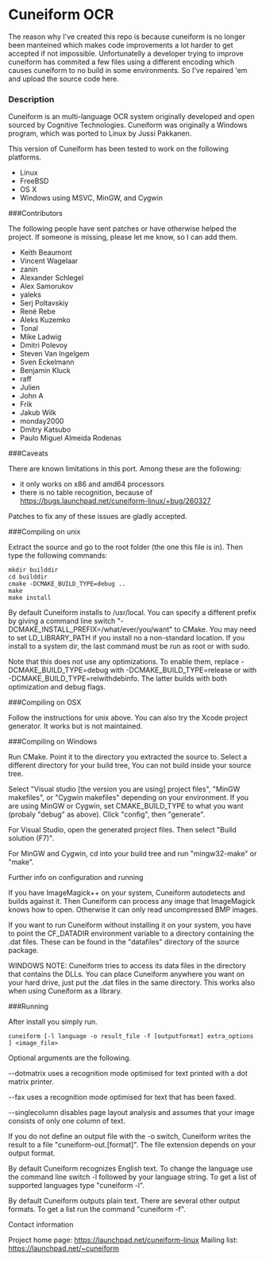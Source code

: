 # Cuneiform OCR
The reason why I've created this repo is because cuneiform is no longer been manteined which makes code improvements a lot harder to get accepted if not impossible. Unfortunatelly a developer trying to improve cuneiform has commited a few files using a different encoding which causes cuneiform to no build in some environments. So I've repaired 'em and upload the source code here.

### Description
Cuneiform is an multi-language OCR system originally developed
and open sourced by Cognitive Technologies. Cuneiform was
originally a Windows program, which was ported to Linux
by Jussi Pakkanen. 

This version of Cuneiform has been tested to work on the following
platforms.

* Linux
* FreeBSD
* OS X
* Windows using MSVC, MinGW, and Cygwin

###Contributors

The following people have sent patches or have otherwise helped the
project. If someone is missing, please let me know, so I can add them.

* Keith Beaumont
* Vincent Wagelaar
* zanin
* Alexander Schlegel
* Alex Samorukov
* yaleks
* Serj Poltavskiy
* René Rebe
* Aleks Kuzemko
* Tonal
* Mike Ladwig
* Dmitri Polevoy
* Steven Van Ingelgem
* Sven Eckelmann
* Benjamin Kluck
* raff
* Julien
* John A
* Frik
* Jakub Wilk
* monday2000
* Dmitry Katsubo
* Paulo Miguel Almeida Rodenas

###Caveats

There are known limitations in this port. Among these are the following:

- it only works on x86 and amd64 processors
- there is no table recognition, because of
  https://bugs.launchpad.net/cuneiform-linux/+bug/260327

Patches to fix any of these issues are gladly accepted.


###Compiling on unix

Extract the source and go to the root folder (the one this file is in).
Then type the following commands:
```Shell
mkdir builddir
cd builddir
cmake -DCMAKE_BUILD_TYPE=debug ..
make
make install
```
By default Cuneiform installs to /usr/local. You can specify a different prefix
by giving a command line switch "-DCMAKE_INSTALL_PREFIX=/what/ever/you/want"
to CMake. You may need to set LD_LIBRARY_PATH if you install no a non-standard
location. If you install to a system dir, the last command must be run as root
or with sudo.

Note that this does not use any optimizations. To enable them, replace
-DCMAKE_BUILD_TYPE=debug with -DCMAKE_BUILD_TYPE=release or with
-DCMAKE_BUILD_TYPE=relwithdebinfo. The latter builds with both optimization
and debug flags.


###Compiling on OSX

Follow the instructions for unix above. You can also try the Xcode project
generator. It works but is not maintained.


###Compiling on Windows

Run CMake. Point it to the directory you extracted the source to. 
Select a different directory for your build tree, You can not build inside
your source tree.

Select "Visual studio [the version you are using] project files", 
"MinGW makefiles", or "Cygwin makefiles" depending on your environment.
If you are using MinGW or Cygwin, set CMAKE_BUILD_TYPE to what you want
(probaly "debug" as above). Click "config", then "generate".

For Visual Studio, open the generated project files.
Then select "Build solution (F7)".

For MinGW and Cygwin, cd into your build tree and run "mingw32-make" or "make". 


Further info on configuration and running

If you have ImageMagick++ on your system, Cuneiform autodetects and builds
against it. Then Cuneiform can process any image that ImageMagick knows how
to open. Otherwise it can only read uncompressed BMP images.

If you want to run Cuneiform without installing it on your system, you
have to point the CF_DATADIR environment variable to a directory
containing the .dat files. These can be found in the "datafiles"
directory of the source package.

WINDOWS NOTE: Cuneiform tries to access its data files in the
directory that contains the DLLs. You can place Cuneiform
anywhere you want on your hard drive, just put the .dat files
in the same directory. This works also when using Cuneiform
as a library.


###Running

After install you simply run.

```Shell
cuneiform [-l language -o result_file -f [outputformat] extra_options ] <image_file>
```
Optional arguments are the following.

--dotmatrix uses a recognition mode optimised for text printed with a
dot matrix printer.

--fax uses a recognition mode optimised for text that has been faxed.

--singlecolumn disables page layout analysis and assumes that your
image consists of only one column of text.

If you do not define an output file with the -o switch, Cuneiform
writes the result to a file "cuneiform-out.[format]". The file extension
depends on your output format.

By default Cuneiform recognizes English text. To change the language use the
command line switch -l followed by your language string. To get a list of
supported languages type "cuneiform -l".

By default Cuneiform outputs plain text. There are several other output formats.
To get a list run the command "cuneiform -f".


Contact information

Project home page: https://launchpad.net/cuneiform-linux
Mailing list: https://launchpad.net/~cuneiform

